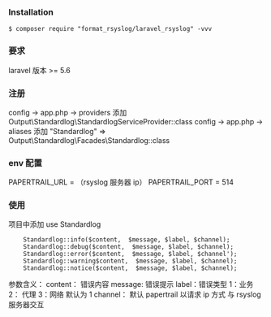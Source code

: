 

### Installation

```shell
$ composer require "format_rsyslog/laravel_rsyslog" -vvv
```
### 要求
laravel 版本 >= 5.6

### 注册

config -> app.php -> providers 添加 Output\Standardlog\StandardlogServiceProvider::class
config -> app.php -> aliases 添加 "Standardlog" => Output\Standardlog\Facades\Standardlog::class
 
### env 配置
PAPERTRAIL_URL = （rsyslog 服务器 ip）
PAPERTRAIL_PORT = 514
### 使用

项目中添加 use Standardlog


        Standardlog::info($content,  $message, $label, $channel);
        Standardlog::debug($content,  $message, $label, $channel);
        Standardlog::error($content,  $message, $label, $channel');
        Standardlog::warning$content,  $message, $label, $channel);
        Standardlog::notice($content,  $message, $label, $channel);
		
参数含义：
content： 错误内容
message:  错误提示
label：错误类型 1：业务   2： 代理   3：网络    默认为 1
channel： 默认 papertrail 以请求 ip 方式 与 rsyslog 服务器交互
